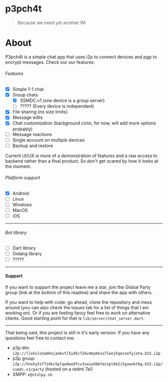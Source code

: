 # p3pch4t

> Because we need yet another IM

# About

P3pch4t is a simple chat app that uses i2p to connect devices and pgp to encrypt messages. Check our our features:

###### Features

 - [x] Simple 1-1 chat
 - [x] Group chats
   - [x] SSMDC.v1 (one device is a group server)
   - [ ] ????? (Every device is independant)
 - [x] File sharing (no size limits)
 - [x] Message edits
 - [x] Chat customization (background color, for now, will add more options probably)
 - [ ] Message reactions
 - [ ] Single account on multiple devices
 - [ ] Backup and restore

Current UI/UX is more of a demonstration of features and a raw access to backend rather than a final product. So don't get scared by how it looks at the moment.

###### Platform support

 - [x] Android
 - [ ] Linux
 - [ ] Windows
 - [ ] MacOS
 - [ ] iOS

------

###### Bot library

 - [ ] Dart library
 - [ ] Golang library
 - [ ] ?????

------

#### Support

If you want to support the project leave me a star, join the Global Party group (link at the bottom of this readme) and share the app with others.

If you want to help with code: go ahead, clone the repository and mess around (you can also check the issues tab for a list of things that I am working on). Or if you are feeling fancy feel free to work on alternative clients. Good starting point for that is `lib/server/chat_server.dart`. 

------

That being said, this project is still in it's early version. If you have any questions feel free to contact me:

 - p3p dm: `i2p://llxkslo3amhojaebvtl5idkc72kv4mym5zx7lwojhqezxefyjota.b32.i2p`
 - p3p group: `i2p://5no5y2sf7z4kc5plqedwodfcv3saiw5bbfezxpl6k2i5gvwnktbq.b32.i2p/ssmdc.v1/party` (hosted on a redmi 7a!)
 - XMPP: `x@stulpy.sk`
